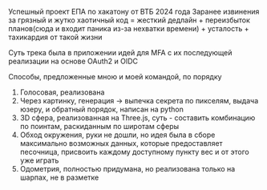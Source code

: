 Успешный проект ЕПА по хакатону от ВТБ 2024 года
Заранее извинения за грязный и жутко хаотичный код = жесткий дедлайн + переизбыток планов(сюда и входит паника из-за нехватки времени) + усталость + тахикардия от такой жизни

Суть трека была в приложении идей для MFA с их последующей реализации на основе OAuth2 и OIDC

Способы, предложенные мною и моей командой, по порядку
1) Голосовая, реализована
2) Через картинку, генерация -> выпечка секрета по пикселям, выдача юзеру, и обратный порядок, написан на python
3) 3D сфера, реализованная на Three.js, суть - составить комбинацию по поинтам, раскиданным по широтам сферы
4) Обход окружения, руки не дошли, но идея была в сборе максимально возможных данных, которые предоставляет песочница, присвоить каждому доступному пункту вес и от этого уже играть
5) Одометрия, полностью придумана, но реализована только на шарпах, не в разметке
